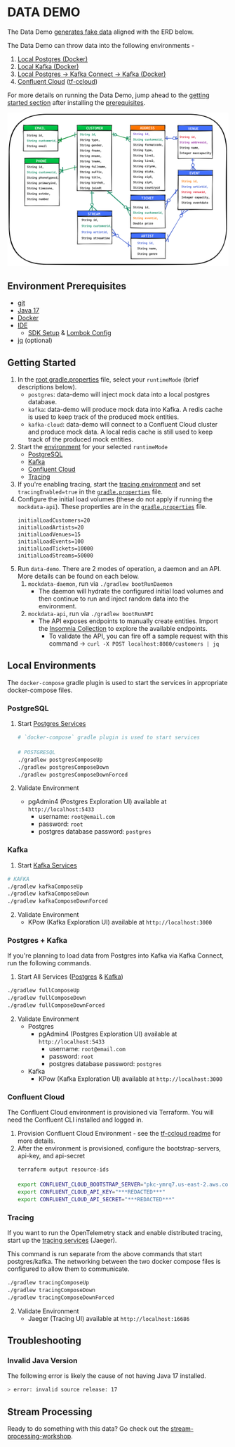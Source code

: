 # DATA DEMO

The Data Demo [generates fake data](https://fakerjs.dev/) aligned with the ERD below.

The Data Demo can throw data into the following environments -

1) [Local Postgres (Docker)](#postgresql)
2) [Local Kafka (Docker)](#kafka)
3) [Local Postgres -> Kafka Connect -> Kafka (Docker)](#postgres--kafka)
4) [Confluent Cloud](#confluent-cloud) ([tf-ccloud](./tf-ccloud/README.md))

For more details on running the Data Demo, jump ahead to the [getting started section](#getting-started) after installing the [prerequisites](#environment-prerequisites).

<img src="./assets/ERD.png" alt="erd" width="750"/>

## Environment Prerequisites

* [git](PREREQS.MD#git)
* [Java 17](PREREQS.MD#java-17)
* [Docker](PREREQS.MD#docker)
* [IDE](PREREQS.MD#ide)
  * [SDK Setup](PREREQS.MD#project-sdk-configuration) & [Lombok Config](PREREQS.MD#enable-annotation-processors-for-lombok)
* [jq](PREREQS.MD#jq) (optional)

## Getting Started

1. In the [root gradle.properties](./gradle.properties) file, select your `runtimeMode` (brief descriptions below).
   * `postgres`: data-demo will inject mock data into a local postgres database.
   * `kafka`: data-demo will produce mock data into Kafka. A redis cache is used to keep track of the produced mock entities.
   * `kafka-cloud`: data-demo will connect to a Confluent Cloud cluster and produce mock data. A local redis cache is still used to keep track of the produced mock entities.
2. Start the [environment](#local-environments) for your selected `runtimeMode`
   * [PostgreSQL](#postgresql)
   * [Kafka](#kafka)
   * [Confluent Cloud](#confluent-cloud)
   * [Tracing](#tracing)
3. If you're enabling tracing, start the [tracing environment](#tracing) and set `tracingEnabled=true` in the [`gradle.properties`](./gradle.properties) file.
4. Configure the initial load volumes (these do not apply if running the `mockdata-api`). These properties are in the [`gradle.properties`](./gradle.properties) file.
   ```properties
   initialLoadCustomers=20
   initialLoadArtists=20
   initialLoadVenues=15
   initialLoadEvents=100
   initialLoadTickets=10000
   initialLoadStreams=50000
   ```
5. Run `data-demo`. There are 2 modes of operation, a daemon and an API. More details can be found on each below.
   1. `mockdata-daemon`, run via `./gradlew bootRunDaemon`
      * The daemon will hydrate the configured initial load volumes and then continue to run and inject random data into the environment.
   2. `mockdata-api`, run via `./gradlew bootRunAPI`
      * The API exposes endpoints to manually create entities. Import the [Insomnia Collection](./assets/DataDemo_Insomnia_2022-10-20.json) to explore the available endpoints.
        * To validate the API, you can fire off a sample request with this command -> `curl -X POST localhost:8080/customers | jq`

## Local Environments

The `docker-compose` gradle plugin is used to start the services in appropriate docker-compose files.

### PostgreSQL

1. Start [Postgres Services](./postgres/local/docker-compose.yml)

   ```bash
   # `docker-compose` gradle plugin is used to start services
   
   # POSTGRESQL
   ./gradlew postgresComposeUp
   ./gradlew postgresComposeDown
   ./gradlew postgresComposeDownForced
   ```

2. Validate Environment
   * pgAdmin4 (Postgres Exploration UI) available at `http://localhost:5433`
     * username: `root@email.com`
     * password: `root`
     * postgres database password: `postgres`

### Kafka

1. Start [Kafka Services](./kafka/local/cluster/docker-compose.yml)

```bash
# KAFKA
./gradlew kafkaComposeUp
./gradlew kafkaComposeDown
./gradlew kafkaComposeDownForced

```

2. Validate Environment 
   * KPow (Kafka Exploration UI) available at `http://localhost:3000`

### Postgres + Kafka

If you're planning to load data from Postgres into Kafka via Kafka Connect, run the following commands.

1. Start All Services ([Postgres](./postgres/local/docker-compose.yml) & [Kafka](./kafka/local/cluster/docker-compose.yml))

```bash
./gradlew fullComposeUp
./gradlew fullComposeDown
./gradlew fullComposeDownForced
```

2. Validate Environment
   * Postgres
     * pgAdmin4 (Postgres Exploration UI) available at `http://localhost:5433`
        * username: `root@email.com`
        * password: `root`
        * postgres database password: `postgres`
   * Kafka
     * KPow (Kafka Exploration UI) available at `http://localhost:3000`

### Confluent Cloud

The Confluent Cloud environment is provisioned via Terraform. You will need the Confluent CLI installed and logged in.

1) Provision Confluent Cloud Environment - see the [tf-ccloud readme](./tf-ccloud/README.md) for more details.
2) After the environment is provisioned, configure the bootstrap-servers, api-key, and api-secret
   ```bash
   terraform output resource-ids
   
   export CONFLUENT_CLOUD_BOOTSTRAP_SERVER="pkc-ymrq7.us-east-2.aws.confluent.cloud:9092"
   export CONFLUENT_CLOUD_API_KEY="***REDACTED***"
   export CONFLUENT_CLOUD_API_SECRET="***REDACTED***"
   ```

### Tracing

If you want to run the OpenTelemetry stack and enable distributed tracing, start up the [tracing services](./observability/docker-compose.yml) (Jaeger).

This command is run separate from the above commands that start postgres/kafka. The networking between the two docker compose files is configured to allow them to communicate.

   ```bash
   ./gradlew tracingComposeUp
   ./gradlew tracingComposeDown
   ./gradlew tracingComposeDownForced
   ```

2. Validate Environment
   * Jaeger (Tracing UI) available at `http://localhost:16686`
   
## Troubleshooting

### Invalid Java Version

The following error is likely the cause of not having Java 17 installed.

```bash
> error: invalid source release: 17
```

## Stream Processing

Ready to do something with this data? Go check out the [stream-processing-workshop](https://github.com/schroedermatt/stream-processing-workshop).
